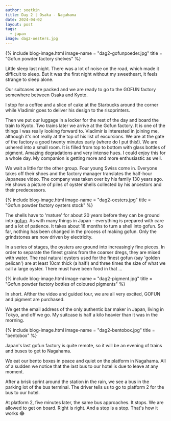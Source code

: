 ```yaml
---
author: soetkin
title: Day 2 | Osaka - Nagahama 
date: 2024-04-02
layout: post
tags:
  - japan
image: dag2-oesters.jpg
---
```

{% include blog-image.html image-name = "dag2-gofunpoeder.jpg"  title = "Gofun powder factory shelves" %}


Little sleep last night. There was a lot of noise on the road, which made it difficult to sleep. But it was the first night without my sweetheart, it feels strange to sleep alone.

Our suitcases are packed and we are ready to go to the GOFUN factory somewhere between Osaka and Kyoto. 

I stop for a coffee and a slice of cake at the Starbucks around the corner while Vladimir goes to deliver his design to the risoprinters.

Then we put our luggage in a locker for the rest of the day and board the train to Kyoto. Two trains later we arrive at the Gofun factory. It is one of the things I was really looking forward to. Vladimir is interested in joining me, although it's not really at the top of his list of excursions. We are at the gate of the factory a good twenty minutes early (where do I put this!). We are ushered into a small room. It is filled from top to bottom with glass bottles of pigment. Amazing degradations and very intense hues. I could enjoy this for a whole day. My companion is getting more and more enthusiastic as well.

We wait a little for the other group. Four young Swiss come in. Everyone takes off their shoes and the factory manager translates the half-hour Japanese video. The company was taken over by his family 130 years ago. He shows a picture of piles of oyster shells collected by his ancestors and their predecessors. 

{% include blog-image.html image-name = "dag2-oesters.jpg"  title = "Gofun powder factory oysters stock" %}

The shells have to 'mature' for about 20 years before they can be ground into [gofun](https://artsandculture.google.com/story/gofun/1gVxdULy3vvoLw). As with many things in Japan - everything is prepared with care and a lot of patience. It takes about 18 months to turn a shell into gofun. So far, nothing has been changed in the process of making gofun. Only the grindstones are now driven by electricity.

In a series of stages, the oysters are ground into increasingly fine pieces. In order to separate the finest grains from the coarser dregs, they are mixed with water. The real natural oysters used for the finest gofun (say 'golden pelican') are at least 10cm thick (a half!) and three times the size of what we call a large oyster. There must have been food in that ...

{% include blog-image.html image-name = "dag2-pigment.jpg"  title = "Gofun powder factory bottles of coloured pigments" %}

In short. Afther the video and guided tour, we are all very excited, GOFUN and pigment are purchased.

We get the email address of the only authentic bar maker in Japan, living in Tokyo, and off we go. My suitcase is half a kilo heavier than it was in the morning.

{% include blog-image.html image-name = "dag2-bentobox.jpg"  title = "bentobox" %}

Japan's last gofun factory is quite remote, so it will be an evening of trains and buses to get to Nagahama.

We eat our bento boxes in peace and quiet on the platform in Nagahama.  All of a sudden we notice that the last bus to our hotel is due to leave at any moment.

After a brisk sprint around the station in the rain, we see a bus in the parking lot of the bus terminal. The driver tells us to go to platform 2 for the bus to our hotel.

At platform 2, five minutes later, the same bus approaches. It stops. We are allowed to get on board. Right is right. And a stop is a stop. That's how it works :joy:
